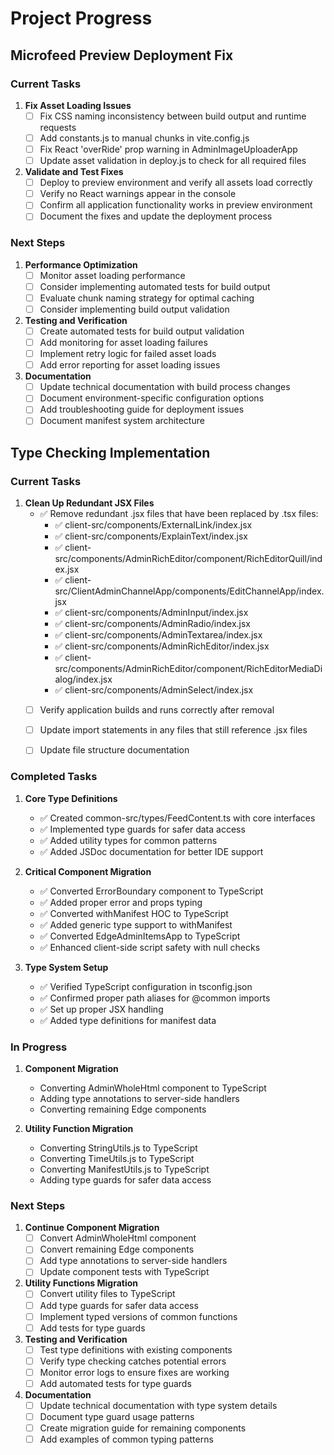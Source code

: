 # Project Progress

## Microfeed Preview Deployment Fix

### Current Tasks

1. **Fix Asset Loading Issues**
   - [ ] Fix CSS naming inconsistency between build output and runtime requests
   - [ ] Add constants.js to manual chunks in vite.config.js
   - [ ] Fix React 'overRide' prop warning in AdminImageUploaderApp
   - [ ] Update asset validation in deploy.js to check for all required files

2. **Validate and Test Fixes**
   - [ ] Deploy to preview environment and verify all assets load correctly
   - [ ] Verify no React warnings appear in the console
   - [ ] Confirm all application functionality works in preview environment
   - [ ] Document the fixes and update the deployment process

### Next Steps

1. **Performance Optimization**
   - [ ] Monitor asset loading performance
   - [ ] Consider implementing automated tests for build output
   - [ ] Evaluate chunk naming strategy for optimal caching
   - [ ] Consider implementing build output validation

2. **Testing and Verification**
   - [ ] Create automated tests for build output validation
   - [ ] Add monitoring for asset loading failures
   - [ ] Implement retry logic for failed asset loads
   - [ ] Add error reporting for asset loading issues

3. **Documentation**
   - [ ] Update technical documentation with build process changes
   - [ ] Document environment-specific configuration options
   - [ ] Add troubleshooting guide for deployment issues
   - [ ] Document manifest system architecture

## Type Checking Implementation

### Current Tasks

1. **Clean Up Redundant JSX Files**
   - ✅ Remove redundant .jsx files that have been replaced by .tsx files:
     - ✅ client-src/components/ExternalLink/index.jsx
     - ✅ client-src/components/ExplainText/index.jsx
     - ✅ client-src/components/AdminRichEditor/component/RichEditorQuill/index.jsx
     - ✅ client-src/ClientAdminChannelApp/components/EditChannelApp/index.jsx
     - ✅ client-src/components/AdminInput/index.jsx
     - ✅ client-src/components/AdminRadio/index.jsx
     - ✅ client-src/components/AdminTextarea/index.jsx
     - ✅ client-src/components/AdminRichEditor/index.jsx
     - ✅ client-src/components/AdminRichEditor/component/RichEditorMediaDialog/index.jsx
     - ✅ client-src/components/AdminSelect/index.jsx
   - [ ] Verify application builds and runs correctly after removal
   - [ ] Update import statements in any files that still reference .jsx files
   - [ ] Update file structure documentation


### Completed Tasks

1. **Core Type Definitions**
   - ✅ Created common-src/types/FeedContent.ts with core interfaces
   - ✅ Implemented type guards for safer data access
   - ✅ Added utility types for common patterns
   - ✅ Added JSDoc documentation for better IDE support

2. **Critical Component Migration**
   - ✅ Converted ErrorBoundary component to TypeScript
   - ✅ Added proper error and props typing
   - ✅ Converted withManifest HOC to TypeScript
   - ✅ Added generic type support to withManifest
   - ✅ Converted EdgeAdminItemsApp to TypeScript
   - ✅ Enhanced client-side script safety with null checks

3. **Type System Setup**
   - ✅ Verified TypeScript configuration in tsconfig.json
   - ✅ Confirmed proper path aliases for @common imports
   - ✅ Set up proper JSX handling
   - ✅ Added type definitions for manifest data

### In Progress

1. **Component Migration**
   - Converting AdminWholeHtml component to TypeScript
   - Adding type annotations to server-side handlers
   - Converting remaining Edge components

2. **Utility Function Migration**
   - Converting StringUtils.js to TypeScript
   - Converting TimeUtils.js to TypeScript
   - Converting ManifestUtils.js to TypeScript
   - Adding type guards for safer data access

### Next Steps

1. **Continue Component Migration**
   - [ ] Convert AdminWholeHtml component
   - [ ] Convert remaining Edge components
   - [ ] Add type annotations to server-side handlers
   - [ ] Update component tests with TypeScript

2. **Utility Functions Migration**
   - [ ] Convert utility files to TypeScript
   - [ ] Add type guards for safer data access
   - [ ] Implement typed versions of common functions
   - [ ] Add tests for type guards

3. **Testing and Verification**
   - [ ] Test type definitions with existing components
   - [ ] Verify type checking catches potential errors
   - [ ] Monitor error logs to ensure fixes are working
   - [ ] Add automated tests for type guards

4. **Documentation**
   - [ ] Update technical documentation with type system details
   - [ ] Document type guard usage patterns
   - [ ] Create migration guide for remaining components
   - [ ] Add examples of common typing patterns

